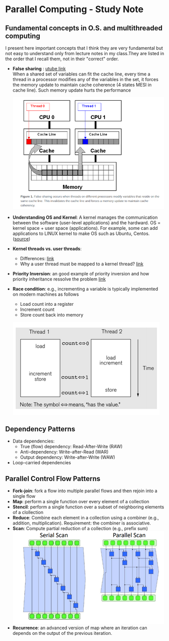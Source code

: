 # Parallel Computing - Study Note

## Fundamental concepts in O.S. and multithreaded computing   
I present here important concepts that I think they are very fundamental but not easy to understand only from lecture notes in my class.They are listed in the order that I recall them, not in their "correct" order. 
* **False sharing** : [utube link](https://www.youtube.com/watch?v=dznxqe1Uk3E)  
When a shared set of variables can fit the cache line, every time a thread in a processor modifies any of the variables in the set, it forces the memory update to maintain cache coherence (4 states MESI in cache line). Such memory update hurts the performance 

  ![](/figs/false_sharing.png)
* **Understanding OS and Kernel**: A kernel manages the communication between the software (user-level applications) and the hardward. OS = kernel space + user space (applications). For example, some can add applications to LINUX kernel to make OS such as Ubuntu, Centos. ([source](https://www.go4expert.com/articles/operating-kernel-types-kernels-t24793/))  
* **Kernel threads vs. user threads**: 
  * Differences: [link](http://www.cs.iit.edu/~cs561/cs450/ChilkuriDineshThreads/dinesh's%20files/User%20and%20Kernel%20Level%20Threads.html)
  * Why a user thread must be mapped to a kernel thread? [link](https://stackoverflow.com/questions/14791278/threads-why-must-all-user-threads-be-mapped-to-a-kernel-thread)   

* **Priority Inversion**: an good example of priority inversion and how priority inheritance ressolve the problem [link](http://www.drdobbs.com/jvm/what-is-priority-inversion-and-how-do-yo/230600008)   

* **Race condition**: e.g., incrementing a variable is typically implemented on modern
machines as follows
  * Load count into a register
  * Increment count
  * Store count back into memory  
  
  ![](/figs/increment.png)
  
  
## Dependency Patterns  
* Data dependencies:
  * True (flow) dependency: Read-After-Write (RAW) 
  * Anti-dependency: Write-after-Read (WAR) 
  * Output dependency: Write-after-Write (WAW)
* Loop-carried dependencies   

## Parallel Control Flow Patterns
* **Fork-join**: fork a flow into multiple parallel flows and then rejoin into a single flow   
* **Map**: perform a single function over every element of a collection 
* **Stencil**: perform a single function over a subset of neighboring elements of a clollection  
* **Reduce**: Combine each element in a collection using a combiner (e.g., addition, multiplication). Requirement: the combiner is associative. 
* **Scan**: Compute partial reduction of a collection (e.g., prefix sum)   
  ![](/figs/scan.png)  
* **Recurrence**: an advanced version of map where an iteration can depends on the output of the previous iteration. 
